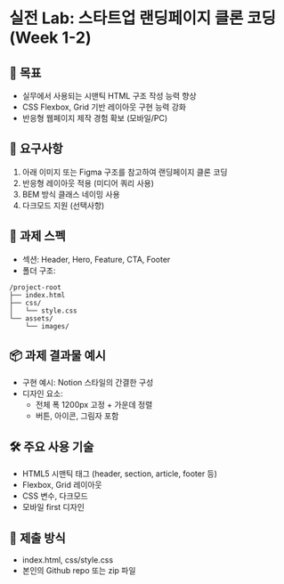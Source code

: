 
# 실전 Lab: 스타트업 랜딩페이지 클론 코딩 (Week 1-2)

## 🧭 목표
- 실무에서 사용되는 시맨틱 HTML 구조 작성 능력 향상
- CSS Flexbox, Grid 기반 레이아웃 구현 능력 강화
- 반응형 웹페이지 제작 경험 확보 (모바일/PC)

## 🧱 요구사항
1. 아래 이미지 또는 Figma 구조를 참고하여 랜딩페이지 클론 코딩
2. 반응형 레이아웃 적용 (미디어 쿼리 사용)
3. BEM 방식 클래스 네이밍 사용
4. 다크모드 지원 (선택사항)

## 🧪 과제 스펙
- 섹션: Header, Hero, Feature, CTA, Footer
- 폴더 구조:
```
/project-root
├── index.html
├── css/
│   └── style.css
└── assets/
    └── images/
```

## 📦 과제 결과물 예시
- 구현 예시: Notion 스타일의 간결한 구성
- 디자인 요소:
  - 전체 폭 1200px 고정 + 가운데 정렬
  - 버튼, 아이콘, 그림자 포함

## 🛠 주요 사용 기술
- HTML5 시맨틱 태그 (header, section, article, footer 등)
- Flexbox, Grid 레이아웃
- CSS 변수, 다크모드
- 모바일 first 디자인

## 🎯 제출 방식
- index.html, css/style.css
- 본인의 Github repo 또는 zip 파일
